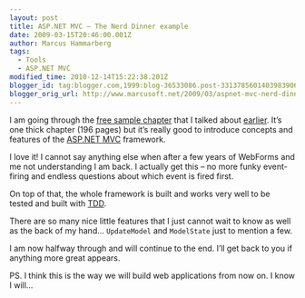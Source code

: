 ```yaml
---
layout: post
title: ASP.NET MVC – The Nerd Dinner example
date: 2009-03-15T20:46:00.001Z
author: Marcus Hammarberg
tags:
  - Tools
  - ASP.NET MVC
modified_time: 2010-12-14T15:22:38.201Z
blogger_id: tag:blogger.com,1999:blog-36533086.post-3313785601403983906
blogger_orig_url: http://www.marcusoft.net/2009/03/aspnet-mvc-nerd-dinner-example.html
---
```


I am going through the [free sample chapter](http://aspnetmvcbook.s3.amazonaws.com/aspnetmvc-nerdinner_v1.pdf) that I talked about [earlier](http://www.marcusoft.net/2009/03/sprint-planner-helper-session-20.html). It’s one thick chapter (196 pages) but it’s really good to introduce concepts and features of the [ASP.NET MVC](http://www.asp.net/mvc/) framework.

I love it! I cannot say anything else when after a few years of WebForms and me not understanding I am back. I actually get this – no more funky event-firing and endless questions about which event is fired first.

On top of that, the whole framework is built and works very well to be tested and built with [TDD](http://en.wikipedia.org/wiki/Test-driven_development).

There are so many nice little features that I just cannot wait to know as well as the back of my hand… `UpdateModel` and `ModelState` just to mention a few.

I am now halfway through and will continue to the end. I’ll get back to you if anything more great appears.

PS.
I think this is the way we will build web applications from now on. I know I will…
